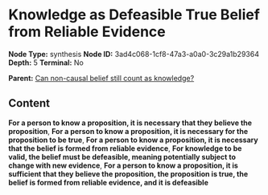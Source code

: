 # Knowledge as Defeasible True Belief from Reliable Evidence

**Node Type:** synthesis
**Node ID:** 3ad4c068-1cf8-47a3-a0a0-3c29a1b29364
**Depth:** 5
**Terminal:** No

**Parent:** [Can non-causal belief still count as knowledge?](can-non-causal-belief-still-count-as-knowledge-antithesis-61f7ecf5-c3fa-4ad4-b3db-063510561299.md)

## Content

**For a person to know a proposition, it is necessary that they believe the proposition**, **For a person to know a proposition, it is necessary for the proposition to be true**, **For a person to know a proposition, it is necessary that the belief is formed from reliable evidence**, **For knowledge to be valid, the belief must be defeasible, meaning potentially subject to change with new evidence**, **For a person to know a proposition, it is sufficient that they believe the proposition, the proposition is true, the belief is formed from reliable evidence, and it is defeasible**
